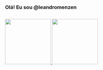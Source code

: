 ### Olá! Eu sou @leandromenzen

<!--

- 🔭 I’m currently working on ...
- 🌱 I’m currently learning ...
- 👯 I’m looking to collaborate on ...
- 🤔 I’m looking for help with ...
- 💬 Ask me about ...
- 📫 How to reach me: ...
- 😄 Pronouns: ...
- ⚡ Fun fact: ...
-->

##
<div>
  <a href="https://github.com/leandromenzen">
   <img height="150em" src="https://github-readme-stats.vercel.app/api?username=leandromenzen&show_icons=true&theme=dracula"/>
   <img height="150em" src="https://github-readme-stats.vercel.app/api/top-langs/?username=leandromenzen&layout=compact&langs_count=9&theme=dracula"/>
  </a>
</div>
